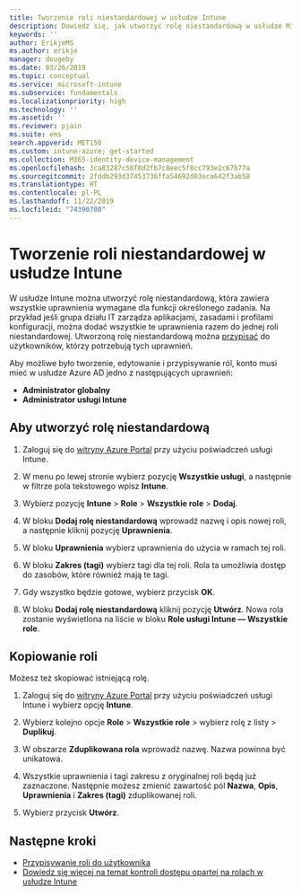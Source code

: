```yaml
---
title: Tworzenie roli niestandardowej w usłudze Intune
description: Dowiedz się, jak utworzyć rolę niestandardową w usłudze Microsoft Intune.
keywords: ''
author: ErikjeMS
ms.author: erikje
manager: dougeby
ms.date: 03/26/2019
ms.topic: conceptual
ms.service: microsoft-intune
ms.subservice: fundamentals
ms.localizationpriority: high
ms.technology: ''
ms.assetid: ''
ms.reviewer: pjain
ms.suite: ems
search.appverid: MET150
ms.custom: intune-azure; get-started
ms.collection: M365-identity-device-management
ms.openlocfilehash: 3ca83287c58f8d2fb7c8eec5f8cc793e2c67b77a
ms.sourcegitcommit: 2fddb293d37453736ffa54692d03eca642f3ab58
ms.translationtype: HT
ms.contentlocale: pl-PL
ms.lasthandoff: 11/22/2019
ms.locfileid: "74390700"
---
```

# <a name="create-a-custom-role-in-intune"></a>Tworzenie roli niestandardowej w usłudze Intune

W usłudze Intune można utworzyć rolę niestandardową, która zawiera wszystkie uprawnienia wymagane dla funkcji określonego zadania. Na przykład jeśli grupa działu IT zarządza aplikacjami, zasadami i profilami konfiguracji, można dodać wszystkie te uprawnienia razem do jednej roli niestandardowej. Utworzoną rolę niestandardową można [przypisać](assign-role.md) do użytkowników, którzy potrzebują tych uprawnień.

Aby możliwe było tworzenie, edytowanie i przypisywanie ról, konto musi mieć w usłudze Azure AD jedno z następujących uprawnień:
- **Administrator globalny**
- **Administrator usługi Intune**

## <a name="to-create-a-custom-role"></a>Aby utworzyć rolę niestandardową

1. Zaloguj się do [witryny Azure Portal](https://portal.azure.com) przy użyciu poświadczeń usługi Intune.

2. W menu po lewej stronie wybierz pozycję **Wszystkie usługi**, a następnie w filtrze pola tekstowego wpisz **Intune**.

3. Wybierz pozycję **Intune** > **Role** > **Wszystkie role** > **Dodaj**.

4. W bloku **Dodaj rolę niestandardową** wprowadź nazwę i opis nowej roli, a następnie kliknij pozycję **Uprawnienia**.

5. W bloku **Uprawnienia** wybierz uprawnienia do użycia w ramach tej roli.

6. W bloku **Zakres (tagi)** wybierz tagi dla tej roli. Rola ta umożliwia dostęp do zasobów, które również mają te tagi.

7. Gdy wszystko będzie gotowe, wybierz przycisk **OK**.

8. W bloku **Dodaj rolę niestandardową** kliknij pozycję **Utwórz**. Nowa rola zostanie wyświetlona na liście w bloku **Role usługi Intune — Wszystkie role**.


## <a name="copy-a-role"></a>Kopiowanie roli

Możesz też skopiować istniejącą rolę.

1. Zaloguj się do [witryny Azure Portal](https://portal.azure.com) przy użyciu poświadczeń usługi Intune i wybierz opcję **Intune**.

2. Wybierz kolejno opcje **Role** > **Wszystkie role** > wybierz rolę z listy > **Duplikuj**.

3. W obszarze **Zduplikowana rola** wprowadź nazwę. Nazwa powinna być unikatowa.

4. Wszystkie uprawnienia i tagi zakresu z oryginalnej roli będą już zaznaczone. Następnie możesz zmienić zawartość pól **Nazwa**, **Opis**, **Uprawnienia** i **Zakres (tagi)** zduplikowanej roli.

5. Wybierz przycisk **Utwórz**. 

## <a name="next-steps"></a>Następne kroki
- [Przypisywanie roli do użytkownika](assign-role.md)
- [Dowiedz się więcej na temat kontroli dostępu opartej na rolach w usłudze Intune](role-based-access-control.md)
